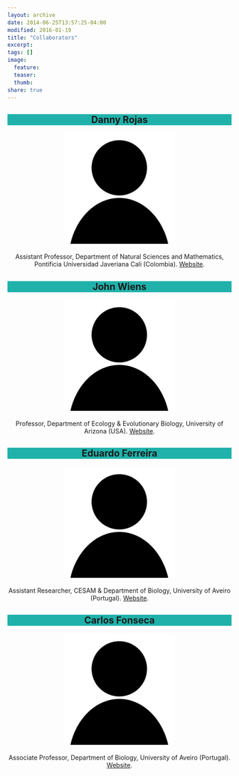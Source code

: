 ```yaml
---
layout: archive
date: 2014-06-25T13:57:25-04:00
modified: 2016-01-19
title: "Collaborators"
excerpt:
tags: []
image:
  feature:
  teaser:
  thumb:
share: true
---
```




<div class="tiles">

<div class="tile">
  <h2 class="post-title"  style="background-color:lightseagreen; text-align: center; width: 100%;" itemprop="headline">Danny Rojas</h2>
  <p align="center">
  <img src="images/placeholder.jpg" width="250">  <br> <br>
  Assistant Professor, Department of Natural Sciences and Mathematics, Pontificia Universidad Javeriana Cali (Colombia). <a href="https://rojasdanny.wordpress.com">Website</a>.
  </p>
</div><!-- /.tile -->

<div class="tile">
  <h2 class="post-title"  style="background-color:lightseagreen; text-align: center; width: 100%;" itemprop="headline">John Wiens</h2>
  <p align="center">
  <img src="images/placeholder.jpg" width="250">  <br> <br>
  Professor, Department of Ecology & Evolutionary Biology, University of Arizona (USA). <a href="https://www.wienslab.com/Home.html">Website</a>.
  </p>
</div><!-- /.tile -->

<div class="tile">
  <h2 class="post-title"  style="background-color:lightseagreen; text-align: center; width: 100%;" itemprop="headline">Eduardo Ferreira</h2>
  <p align="center">
  <img src="images/placeholder.jpg" width="250">  <br> <br>
  Assistant Researcher, CESAM & Department of Biology, University of Aveiro (Portugal). <a href="https://www.cienciavitae.pt/portal/en/581B-7ED8-3A0F">Website</a>.
  </p>
</div><!-- /.tile -->

<div class="tile">
  <h2 class="post-title"  style="background-color:lightseagreen; text-align: center; width: 100%;" itemprop="headline">Carlos Fonseca</h2>
  <p align="center">
  <img src="images/placeholder.jpg" width="250">  <br> <br>
  Associate Professor, Department of Biology, University of Aveiro (Portugal). <a href="https://www.cienciavitae.pt/portal/en/8610-54AB-874A">Website</a>.
  </p>
</div><!-- /.tile -->


</div><!-- /.tiles -->



 <br> <br> <br> <br>
